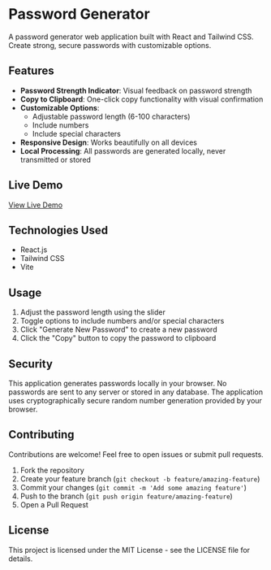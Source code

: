 # Password Generator

A password generator web application built with React and Tailwind CSS. Create strong, secure passwords with customizable options.


## Features

- **Password Strength Indicator**: Visual feedback on password strength
- **Copy to Clipboard**: One-click copy functionality with visual confirmation
- **Customizable Options**:
  - Adjustable password length (6-100 characters)
  - Include numbers
  - Include special characters
- **Responsive Design**: Works beautifully on all devices
- **Local Processing**: All passwords are generated locally, never transmitted or stored

## Live Demo

[View Live Demo](https://your-demo-link.netlify.app)

## Technologies Used

- React.js
- Tailwind CSS
- Vite


## Usage

1. Adjust the password length using the slider
2. Toggle options to include numbers and/or special characters
3. Click "Generate New Password" to create a new password
4. Click the "Copy" button to copy the password to clipboard

## Security

This application generates passwords locally in your browser. No passwords are sent to any server or stored in any database. The application uses cryptographically secure random number generation provided by your browser.

## Contributing

Contributions are welcome! Feel free to open issues or submit pull requests.

1. Fork the repository
2. Create your feature branch (`git checkout -b feature/amazing-feature`)
3. Commit your changes (`git commit -m 'Add some amazing feature'`)
4. Push to the branch (`git push origin feature/amazing-feature`)
5. Open a Pull Request

## License

This project is licensed under the MIT License - see the LICENSE file for details.

